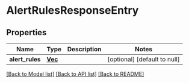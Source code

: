 # AlertRulesResponseEntry

## Properties

| Name            | Type                               | Description | Notes                        |
| --------------- | ---------------------------------- | ----------- | ---------------------------- |
| **alert_rules** | [**Vec<AlertRule>**](AlertRule.md) |             | [optional] [default to null] |

[[Back to Model list]](../README.md#documentation-for-models) [[Back to API list]](../README.md#documentation-for-api-endpoints) [[Back to README]](../README.md)
